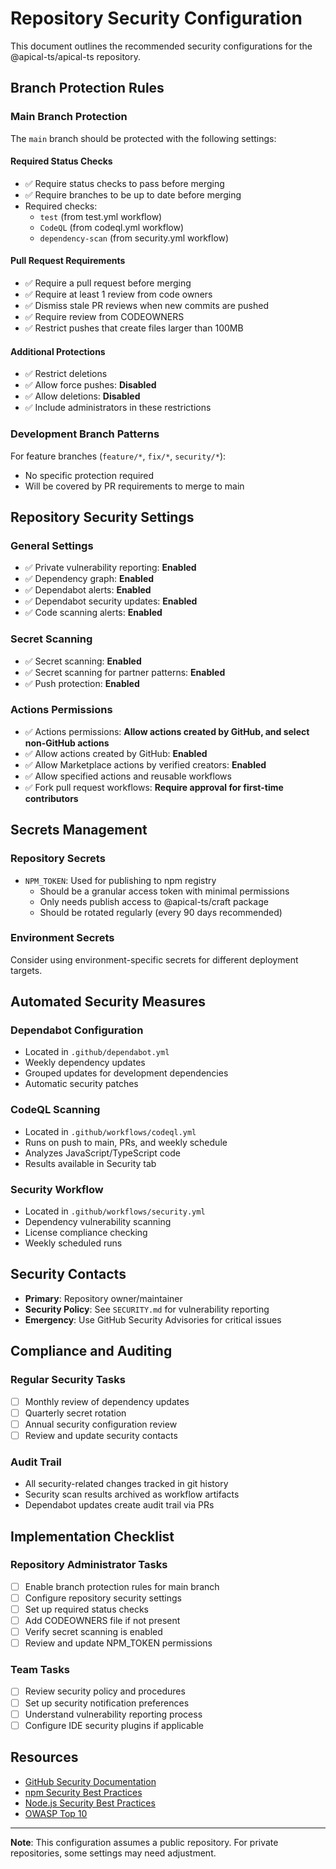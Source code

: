 # Repository Security Configuration

This document outlines the recommended security configurations for the @apical-ts/apical-ts repository.

## Branch Protection Rules

### Main Branch Protection

The `main` branch should be protected with the following settings:

#### Required Status Checks
- ✅ Require status checks to pass before merging
- ✅ Require branches to be up to date before merging
- Required checks:
  - `test` (from test.yml workflow)
  - `CodeQL` (from codeql.yml workflow)
  - `dependency-scan` (from security.yml workflow)

#### Pull Request Requirements
- ✅ Require a pull request before merging
- ✅ Require at least 1 review from code owners
- ✅ Dismiss stale PR reviews when new commits are pushed
- ✅ Require review from CODEOWNERS
- ✅ Restrict pushes that create files larger than 100MB

#### Additional Protections
- ✅ Restrict deletions
- ✅ Allow force pushes: **Disabled**
- ✅ Allow deletions: **Disabled**
- ✅ Include administrators in these restrictions

### Development Branch Patterns

For feature branches (`feature/*`, `fix/*`, `security/*`):
- No specific protection required
- Will be covered by PR requirements to merge to main

## Repository Security Settings

### General Settings
- ✅ Private vulnerability reporting: **Enabled**
- ✅ Dependency graph: **Enabled**
- ✅ Dependabot alerts: **Enabled**
- ✅ Dependabot security updates: **Enabled**
- ✅ Code scanning alerts: **Enabled**

### Secret Scanning
- ✅ Secret scanning: **Enabled**
- ✅ Secret scanning for partner patterns: **Enabled**
- ✅ Push protection: **Enabled**

### Actions Permissions
- ✅ Actions permissions: **Allow actions created by GitHub, and select non-GitHub actions**
- ✅ Allow actions created by GitHub: **Enabled**
- ✅ Allow Marketplace actions by verified creators: **Enabled**
- ✅ Allow specified actions and reusable workflows
- ✅ Fork pull request workflows: **Require approval for first-time contributors**

## Secrets Management

### Repository Secrets
- `NPM_TOKEN`: Used for publishing to npm registry
  - Should be a granular access token with minimal permissions
  - Only needs publish access to @apical-ts/craft package
  - Should be rotated regularly (every 90 days recommended)

### Environment Secrets
Consider using environment-specific secrets for different deployment targets.

## Automated Security Measures

### Dependabot Configuration
- Located in `.github/dependabot.yml`
- Weekly dependency updates
- Grouped updates for development dependencies
- Automatic security patches

### CodeQL Scanning
- Located in `.github/workflows/codeql.yml`
- Runs on push to main, PRs, and weekly schedule
- Analyzes JavaScript/TypeScript code
- Results available in Security tab

### Security Workflow
- Located in `.github/workflows/security.yml`
- Dependency vulnerability scanning
- License compliance checking
- Weekly scheduled runs

## Security Contacts

- **Primary**: Repository owner/maintainer
- **Security Policy**: See `SECURITY.md` for vulnerability reporting
- **Emergency**: Use GitHub Security Advisories for critical issues

## Compliance and Auditing

### Regular Security Tasks
- [ ] Monthly review of dependency updates
- [ ] Quarterly secret rotation
- [ ] Annual security configuration review
- [ ] Review and update security contacts

### Audit Trail
- All security-related changes tracked in git history
- Security scan results archived as workflow artifacts
- Dependabot updates create audit trail via PRs

## Implementation Checklist

### Repository Administrator Tasks
- [ ] Enable branch protection rules for main branch
- [ ] Configure repository security settings
- [ ] Set up required status checks
- [ ] Add CODEOWNERS file if not present
- [ ] Verify secret scanning is enabled
- [ ] Review and update NPM_TOKEN permissions

### Team Tasks
- [ ] Review security policy and procedures
- [ ] Set up security notification preferences
- [ ] Understand vulnerability reporting process
- [ ] Configure IDE security plugins if applicable

## Resources

- [GitHub Security Documentation](https://docs.github.com/en/code-security)
- [npm Security Best Practices](https://docs.npmjs.com/security)
- [Node.js Security Best Practices](https://nodejs.org/en/docs/guides/security)
- [OWASP Top 10](https://owasp.org/www-project-top-ten/)

---

**Note**: This configuration assumes a public repository. For private repositories, some settings may need adjustment.